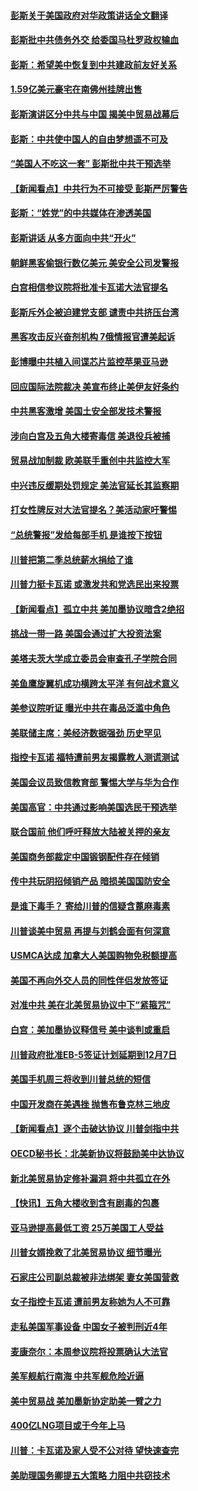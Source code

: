 #### [彭斯关于美国政府对华政策讲话全文翻译](../pages/nsc412/n10762304.md?t=10050647) 

#### [彭斯批中共债务外交 给委国马杜罗政权输血](../pages/nsc412/n10762269.md?t=10050647) 

#### [彭斯：希望美中恢复到中共建政前友好关系](../pages/nsc412/n10761924.md?t=10050647) 

#### [1.59亿美元豪宅在南佛州挂牌出售](../pages/nsc412/n10762009.md?t=10050647) 

#### [彭斯演讲区分中共与中国 揭美中贸易战幕后](../pages/nsc412/n10761289.md?t=10050647) 

#### [彭斯：中共使中国人的自由梦想遥不可及](../pages/nsc412/n10761634.md?t=10050647) 

#### [“美国人不吃这一套” 彭斯批中共干预选举](../pages/nsc412/n10760952.md?t=10050647) 

#### [【新闻看点】中共行为不可接受 彭斯严厉警告](../pages/nsc412/n10761342.md?t=10050647) 

#### [彭斯：“姓党”的中共媒体在渗透美国](../pages/nsc412/n10761606.md?t=10050647) 

#### [彭斯讲话 从多方面向中共“开火”](../pages/nsc412/n10760650.md?t=10050647) 

#### [朝鲜黑客偷银行数亿美元 美安全公司发警报](../pages/nsc412/n10761499.md?t=10050647) 

#### [白宫相信参议院将批准卡瓦诺大法官提名](../pages/nsc412/n10761147.md?t=10050647) 

#### [彭斯斥外企被迫建党支部 谴责中共挤压台湾](../pages/nsc412/n10761443.md?t=10050647) 

#### [黑客攻击反兴奋剂机构  7俄情报官遭美起诉](../pages/nsc412/n10761055.md?t=10050647) 

#### [彭博曝中共植入间谍芯片监控苹果亚马逊](../pages/nsc412/n10761192.md?t=10050647) 

#### [回应国际法院裁决 美宣布终止美伊友好条约](../pages/nsc412/n10760153.md?t=10050647) 

#### [中共黑客激增 美国土安全部发技术警报](../pages/nsc412/n10760423.md?t=10050647) 

#### [涉向白宫及五角大楼寄毒信 美退役兵被捕](../pages/nsc412/n10759571.md?t=10050647) 

#### [贸易战加制裁 欧美联手重创中共监控大军](../pages/nsc412/n10759231.md?t=10050647) 

#### [中兴违反缓期处罚规定 美法官延长其监察期](../pages/nsc412/n10759508.md?t=10050647) 

#### [打女性牌反对大法官提名？美活动家吁警惕](../pages/nsc412/n10759145.md?t=10050647) 

#### [“总统警报”发给每部手机  是谁按下按钮](../pages/nsc412/n10759228.md?t=10050647) 

#### [川普把第二季总统薪水捐给了谁](../pages/nsc412/n10759156.md?t=10050647) 

#### [川普力挺卡瓦诺 或激发共和党选民出来投票](../pages/nsc412/n10758734.md?t=10050647) 

#### [【新闻看点】孤立中共 美加墨协议暗含2绝招](../pages/nsc412/n10758960.md?t=10050647) 

#### [挑战一带一路 美国会通过扩大投资法案](../pages/nsc412/n10759148.md?t=10050647) 

#### [美塔夫茨大学成立委员会审查孔子学院合同](../pages/nsc412/n10759094.md?t=10050647) 

#### [美鱼鹰旋翼机成功横跨太平洋 有何战术意义](../pages/nsc412/n10758986.md?t=10050647) 

#### [美参议院听证 曝光中共在毒品泛滥中角色](../pages/nsc412/n10758958.md?t=10050647) 

#### [美联储主席：美经济数据强劲 历史罕见](../pages/nsc412/n10758804.md?t=10050647) 

#### [指控卡瓦诺 福特遭前男友揭露教人测谎测试](../pages/nsc412/n10758872.md?t=10050647) 

#### [美国会议员致信教育部 警惕大学与华为合作](../pages/nsc412/n10758611.md?t=10050647) 

#### [美国高官：中共通过影响美国选民干预选举](../pages/nsc412/n10757562.md?t=10050647) 

#### [联合国前 他们呼吁释放大陆被关押的亲友](../pages/nsc412/n10756822.md?t=10050647) 

#### [美国商务部裁定中国锻钢配件存在倾销](../pages/nsc412/n10757782.md?t=10050647) 

#### [传中共玩阴招倾销产品 暗损美国国防安全](../pages/nsc412/n10757648.md?t=10050647) 

#### [是谁下毒手？ 寄给川普的信疑含蓖麻毒素](../pages/nsc412/n10757046.md?t=10050647) 

#### [川普谈美中贸易 再提与刘鹤会面有何深意](../pages/nsc412/n10756539.md?t=10050647) 

#### [USMCA达成 加拿大人美国购物免税额提高](../pages/nsc412/n10757558.md?t=10050647) 

#### [美国不再向外交人员的同性伴侣发放签证](../pages/nsc412/n10756972.md?t=10050647) 

#### [对准中共 美在北美贸易协议中下“紧箍咒”](../pages/nsc412/n10756876.md?t=10050647) 

#### [白宫：美加墨协议释信号 美中谈判或重启](../pages/nsc412/n10756858.md?t=10050647) 

#### [川普政府批准EB-5签证计划延期到12月7日](../pages/nsc412/n10756809.md?t=10050647) 

#### [美国手机周三将收到川普总统的短信](../pages/nsc412/n10756693.md?t=10050647) 

#### [中国开发商在美遇挫 抛售布鲁克林三地皮](../pages/nsc412/n10756541.md?t=10050647) 

#### [【新闻看点】逐个击破达协议 川普剑指中共](../pages/nsc412/n10756217.md?t=10050647) 

#### [OECD秘书长：北美新协议将鼓励美中达协议](../pages/nsc412/n10756498.md?t=10050647) 

#### [新北美贸易协定修补漏洞 将中共孤立在外](../pages/nsc412/n10756251.md?t=10050647) 

#### [【快讯】五角大楼收到含有剧毒的包裹](../pages/nsc412/n10756426.md?t=10050647) 

#### [亚马逊提高最低工资 25万美国工人受益](../pages/nsc412/n10756248.md?t=10050647) 

#### [川普女婿挽救了北美贸易协议 细节曝光](../pages/nsc412/n10756114.md?t=10050647) 

#### [石家庄公司副总裁被非法绑架 妻女美国营救](../pages/nsc412/n10754123.md?t=10050647) 

#### [女子指控卡瓦诺 遭前男友称她为人不可靠](../pages/nsc412/n10756168.md?t=10050647) 

#### [走私美国军事设备 中国女子被判刑近4年](../pages/nsc412/n10755437.md?t=10050647) 

#### [麦康奈尔：本周参议院将投票确认大法官](../pages/nsc412/n10755478.md?t=10050647) 

#### [美军舰航行南海 中共军舰危险近逼](../pages/nsc412/n10755171.md?t=10050647) 

#### [美中贸易战 美加墨新协定助美一臂之力](../pages/nsc412/n10754879.md?t=10050647) 

#### [400亿LNG项目或于今年上马](../pages/nsc412/n10754925.md?t=10050647) 

#### [川普：卡瓦诺及家人受不公对待 望快速查完](../pages/nsc412/n10754858.md?t=10050647) 

#### [美助理国务卿提五大策略 力阻中共窃技术](../pages/nsc412/n10754355.md?t=10050647) 

